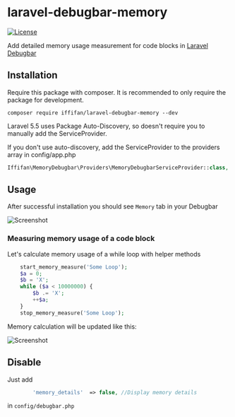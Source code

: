 # laravel-debugbar-memory
[![License](https://poser.pugx.org/iffifan/laravel-debugbar-memory/license)](https://packagist.org/packages/iffifan/laravel-debugbar-memory)

Add detailed memory usage measurement for code blocks in [Laravel Debugbar](https://github.com/barryvdh/laravel-debugbar)



## Installation

Require this package with composer. It is recommended to only require the package for development.

```shell
composer require iffifan/laravel-debugbar-memory --dev
```

Laravel 5.5 uses Package Auto-Discovery, so doesn't require you to manually add the ServiceProvider.

If you don't use auto-discovery, add the ServiceProvider to the providers array in config/app.php

```php
Iffifan\MemoryDebugbar\Providers\MemoryDebugbarServiceProvider::class,
```
## Usage

After successful installation you should see `Memory` tab in your Debugbar

![Screenshot](https://i.ibb.co/hHHbnVZ/debugbar-memory.jpg)

### Measuring memory usage of a code block

Let's calculate memory usage of a while loop with helper methods

```php
    start_memory_measure('Some Loop');
    $a = 0;
    $b = 'X';
    while ($a < 10000000) {
        $b .= 'X';
        ++$a;
    }
    stop_memory_measure('Some Loop');
```
Memory calculation will be updated like this:

![Screenshot](https://i.ibb.co/gryfYkY/debugbar-memory-code.jpg)

## Disable

Just add 
```php
        'memory_details'  => false, //Display memory details
```
in ``config/debugbar.php``
